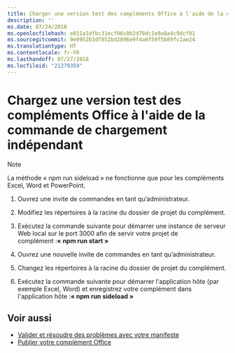```yaml
---
title: Charger une version test des compléments Office à l'aide de la commande de chargement indépendant
description: ''
ms.date: 07/24/2018
ms.openlocfilehash: e831a1dfbc31ecf06c8b2d78dc1e9a8a4c9dcf01
ms.sourcegitcommit: 9e0952b3df852bd2896e9f4a6f59f5b89fc1ae24
ms.translationtype: HT
ms.contentlocale: fr-FR
ms.lasthandoff: 07/27/2018
ms.locfileid: "21279359"
---
```

# <a name="sideload-office-add-ins-for-testing-using-the-sideload-command"></a>Chargez une version test des compléments Office à l'aide de la **commande de chargement indépendant**
 >[!NOTE]
>La méthode « npm run sideload » ne fonctionne que pour les compléments Excel, Word et PowerPoint.

1. Ouvrez une invite de commandes en tant qu’administrateur.

2. Modifiez les répertoires à la racine du dossier de projet du complément.

3. Exécutez la commande suivante pour démarrer une instance de serveur Web local sur le port 3000 afin de servir votre projet de complément :**« npm run start »**

4. Ouvrez une nouvelle invite de commandes en tant qu’administrateur.

5. Changez les répertoires à la racine du dossier de projet du complément.

6. Exécutez la commande suivante pour démarrer l'application hôte (par exemple Excel, Word) et enregistrez votre complément dans l'application hôte :**« npm run sideload »**

## <a name="see-also"></a>Voir aussi

- [Valider et résoudre des problèmes avec votre manifeste](troubleshoot-manifest.md)
- [Publier votre complément Office](../publish/publish.md)